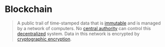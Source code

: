 # Blockchain

> A public trail of time-stamped data that is [immutable](immutable) and is managed by a network of computers.
> No [central authority](centralization) can control this [decentralized](decentralized) system.
> Data in this network is encrypted by [cryptographic encryption](cryptography).

